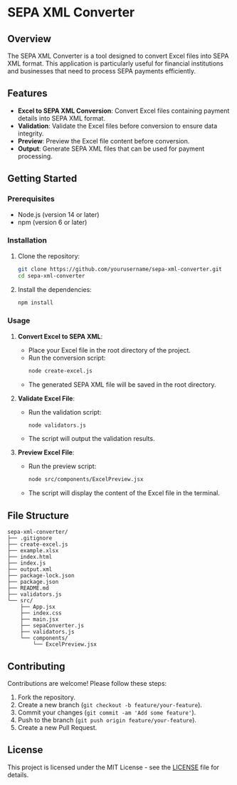 # SEPA XML Converter

## Overview
The SEPA XML Converter is a tool designed to convert Excel files into SEPA XML format. This application is particularly useful for financial institutions and businesses that need to process SEPA payments efficiently.

## Features
- **Excel to SEPA XML Conversion**: Convert Excel files containing payment details into SEPA XML format.
- **Validation**: Validate the Excel files before conversion to ensure data integrity.
- **Preview**: Preview the Excel file content before conversion.
- **Output**: Generate SEPA XML files that can be used for payment processing.

## Getting Started

### Prerequisites
- Node.js (version 14 or later)
- npm (version 6 or later)

### Installation
1. Clone the repository:
   ```bash
   git clone https://github.com/yourusername/sepa-xml-converter.git
   cd sepa-xml-converter
   ```

2. Install the dependencies:
   ```bash
   npm install
   ```

### Usage
1. **Convert Excel to SEPA XML**:
   - Place your Excel file in the root directory of the project.
   - Run the conversion script:
     ```bash
     node create-excel.js
     ```
   - The generated SEPA XML file will be saved in the root directory.

2. **Validate Excel File**:
   - Run the validation script:
     ```bash
     node validators.js
     ```
   - The script will output the validation results.

3. **Preview Excel File**:
   - Run the preview script:
     ```bash
     node src/components/ExcelPreview.jsx
     ```
   - The script will display the content of the Excel file in the terminal.

## File Structure
```
sepa-xml-converter/
├── .gitignore
├── create-excel.js
├── example.xlsx
├── index.html
├── index.js
├── output.xml
├── package-lock.json
├── package.json
├── README.md
├── validators.js
└── src/
    ├── App.jsx
    ├── index.css
    ├── main.jsx
    ├── sepaConverter.js
    ├── validators.js
    └── components/
        └── ExcelPreview.jsx
```

## Contributing
Contributions are welcome! Please follow these steps:
1. Fork the repository.
2. Create a new branch (`git checkout -b feature/your-feature`).
3. Commit your changes (`git commit -am 'Add some feature'`).
4. Push to the branch (`git push origin feature/your-feature`).
5. Create a new Pull Request.

## License
This project is licensed under the MIT License - see the [LICENSE](LICENSE) file for details.
